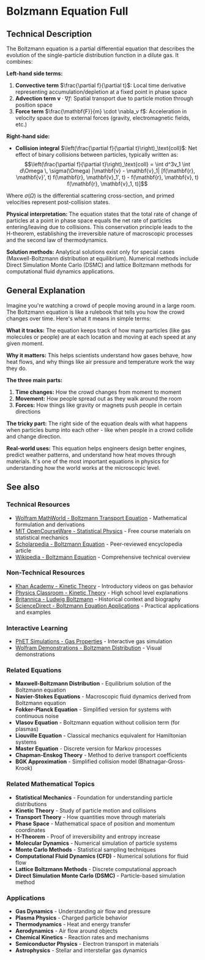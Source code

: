# Bolzmann Equation Full

## Technical Description

<!-- Complete the sections on Technical Description (for an audience who know differential and integral calculus, algebra, trig, and general first year engineering knowledge -->

The Boltzmann equation is a partial differential equation that describes the evolution of the single-particle distribution function in a dilute gas. It combines:

**Left-hand side terms:**
1. **Convective term** $\frac{\partial f}{\partial t}$: Local time derivative representing accumulation/depletion at a fixed point in phase space
2. **Advection term** $\mathbf{v} \cdot \nabla f$: Spatial transport due to particle motion through position space
3. **Force term** $\frac{\mathbf{F}}{m} \cdot \nabla_v f$: Acceleration in velocity space due to external forces (gravity, electromagnetic fields, etc.)

**Right-hand side:**
- **Collision integral** $\left(\frac{\partial f}{\partial t}\right)_\text{coll}$: Net effect of binary collisions between particles, typically written as:
  $$\left(\frac{\partial f}{\partial t}\right)_\text{coll} = \int d^3v_1 \int d\Omega \, \sigma(\Omega) |\mathbf{v} - \mathbf{v}_1| [f(\mathbf{r}, \mathbf{v}', t) f(\mathbf{r}, \mathbf{v}_1', t) - f(\mathbf{r}, \mathbf{v}, t) f(\mathbf{r}, \mathbf{v}_1, t)]$$

Where $\sigma(\Omega)$ is the differential scattering cross-section, and primed velocities represent post-collision states.

**Physical interpretation:** The equation states that the total rate of change of particles at a point in phase space equals the net rate of particles entering/leaving due to collisions. This conservation principle leads to the H-theorem, establishing the irreversible nature of macroscopic processes and the second law of thermodynamics.

**Solution methods:** Analytical solutions exist only for special cases (Maxwell-Boltzmann distribution at equilibrium). Numerical methods include Direct Simulation Monte Carlo (DSMC) and lattice Boltzmann methods for computational fluid dynamics applications.

## General Explanation

<!-- Write a general description, including a comment with the prompt, explaining to a general audience with an 8th grade vocabulary -->

Imagine you're watching a crowd of people moving around in a large room. The Boltzmann equation is like a rulebook that tells you how the crowd changes over time. Here's what it means in simple terms:

**What it tracks:** The equation keeps track of how many particles (like gas molecules or people) are at each location and moving at each speed at any given moment.

**Why it matters:** This helps scientists understand how gases behave, how heat flows, and why things like air pressure and temperature work the way they do.

**The three main parts:**
1. **Time changes:** How the crowd changes from moment to moment
2. **Movement:** How people spread out as they walk around the room
3. **Forces:** How things like gravity or magnets push people in certain directions

**The tricky part:** The right side of the equation deals with what happens when particles bump into each other - like when people in a crowd collide and change direction.

**Real-world uses:** This equation helps engineers design better engines, predict weather patterns, and understand how heat moves through materials. It's one of the most important equations in physics for understanding how the world works at the microscopic level.

## See also

### Technical Resources
- [Wolfram MathWorld - Boltzmann Transport Equation](https://mathworld.wolfram.com/BoltzmannTransportEquation.html) - Mathematical formulation and derivations
- [MIT OpenCourseWare - Statistical Physics](https://ocw.mit.edu/courses/physics/8-333-statistical-mechanics-i-statistical-mechanics-of-particles-fall-2013/) - Free course materials on statistical mechanics
- [Scholarpedia - Boltzmann Equation](http://www.scholarpedia.org/article/Boltzmann_equation) - Peer-reviewed encyclopedia article
- [Wikipedia - Boltzmann Equation](https://en.wikipedia.org/wiki/Boltzmann_equation) - Comprehensive technical overview

### Non-Technical Resources
- [Khan Academy - Kinetic Theory](https://www.khanacademy.org/science/physics/thermodynamics/temperature-kinetic-theory-gas-laws) - Introductory videos on gas behavior
- [Physics Classroom - Kinetic Theory](https://www.physicsclassroom.com/class/thermalP) - High school level explanations
- [Britannica - Ludwig Boltzmann](https://www.britannica.com/biography/Ludwig-Boltzmann) - Historical context and biography
- [ScienceDirect - Boltzmann Equation Applications](https://www.sciencedirect.com/topics/engineering/boltzmann-equation) - Practical applications and examples

### Interactive Learning
- [PhET Simulations - Gas Properties](https://phet.colorado.edu/en/simulation/gas-properties) - Interactive gas simulation
- [Wolfram Demonstrations - Boltzmann Distribution](https://demonstrations.wolfram.com/BoltzmannDistribution/) - Visual demonstrations

### Related Equations
- **Maxwell-Boltzmann Distribution** - Equilibrium solution of the Boltzmann equation
- **Navier-Stokes Equations** - Macroscopic fluid dynamics derived from Boltzmann equation
- **Fokker-Planck Equation** - Simplified version for systems with continuous noise
- **Vlasov Equation** - Boltzmann equation without collision term (for plasmas)
- **Liouville Equation** - Classical mechanics equivalent for Hamiltonian systems
- **Master Equation** - Discrete version for Markov processes
- **Chapman-Enskog Theory** - Method to derive transport coefficients
- **BGK Approximation** - Simplified collision model (Bhatnagar-Gross-Krook)

### Related Mathematical Topics
- **Statistical Mechanics** - Foundation for understanding particle distributions
- **Kinetic Theory** - Study of particle motion and collisions
- **Transport Theory** - How quantities move through materials
- **Phase Space** - Mathematical space of position and momentum coordinates
- **H-Theorem** - Proof of irreversibility and entropy increase
- **Molecular Dynamics** - Numerical simulation of particle systems
- **Monte Carlo Methods** - Statistical sampling techniques
- **Computational Fluid Dynamics (CFD)** - Numerical solutions for fluid flow
- **Lattice Boltzmann Methods** - Discrete computational approach
- **Direct Simulation Monte Carlo (DSMC)** - Particle-based simulation method

### Applications
- **Gas Dynamics** - Understanding air flow and pressure
- **Plasma Physics** - Charged particle behavior
- **Thermodynamics** - Heat and energy transfer
- **Aerodynamics** - Air flow around objects
- **Chemical Kinetics** - Reaction rates and mechanisms
- **Semiconductor Physics** - Electron transport in materials
- **Astrophysics** - Stellar and interstellar gas dynamics

